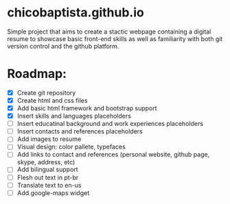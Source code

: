 # chicobaptista.github.io

Simple project that aims to create a stactic webpage containing a digital resume to showcase basic front-end skills as well as familiarity with both git version control and the github platform.

# Roadmap:
- [x] Create git repository
- [x] Create html and css files
- [x] Add basic html framework and bootstrap support
- [x] Insert skills and languages placeholders
- [ ] Insert educatinal background and work experiences placeholders
- [ ] Insert contacts and references placeholders
- [ ] Add images to resume
- [ ] Visual design: color pallete, typefaces
- [ ] Add links to contact and references (personal website, github page, skype, address, etc)
- [ ] Add bilingual support
- [ ] Flesh out text in pt-br
- [ ] Translate text to en-us
- [ ] Add google-maps widget